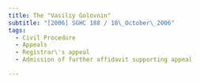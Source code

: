 ```yaml
---
title: The "Vasiliy Golovnin"
subtitle: "[2006] SGHC 188 / 18\_October\_2006"
tags:
  - Civil Procedure
  - Appeals
  - Registrar\'s appeal
  - Admission of further affidavit supporting appeal

---
```


